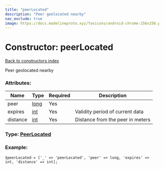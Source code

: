 ```yaml
---
title: "peerLocated"
description: "Peer geolocated nearby"
nav_exclude: true
image: https://docs.madelineproto.xyz/favicons/android-chrome-256x256.png
---
```

# Constructor: peerLocated  
[Back to constructors index](/API_docs/constructors/index.html)



Peer geolocated nearby

### Attributes:

| Name     |    Type       | Required | Description |
|----------|---------------|----------|-------------|
|peer|[long](/API_docs/types/long.html) | Yes|
|expires|[int](/API_docs/types/int.html) | Yes|Validity period of current data|
|distance|[int](/API_docs/types/int.html) | Yes|Distance from the peer in meters|



### Type: [PeerLocated](/API_docs/types/PeerLocated.html)


### Example:

```
$peerLocated = ['_' => 'peerLocated', 'peer' => long, 'expires' => int, 'distance' => int];
```  
